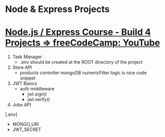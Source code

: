 # Node & Express Projects
# [Node.js / Express Course - Build 4 Projects => freeCodeCamp: YouTube](https://www.youtube.com/watch?v=qwfE7fSVaZM)

1. Task Manager
    - .env should be created at the ROOT directory of the project
2. Store API
    - products controller mongoDB numericFilter logic is nice code snippet
3. JWT Basics
    - auth middleware
        - jwt.sign()
        - jwt.verify()
4. Jobs API

[.env]

- MONGO_URI
- JWT_SECRET